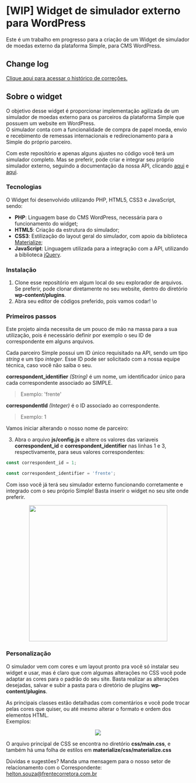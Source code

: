 # [WIP] Widget de simulador externo para WordPress
Este é um trabalho em progresso para a criação de um Widget de simulador de moedas externo da plataforma Simple, para CMS WordPress.

## Change log
[Clique aqui para acessar o histórico de correções.](https://github.com/Frente-Corretora/simulator-widget/blob/master/change-log.md)

## Sobre o widget
O objetivo desse widget é proporcionar implementação agilizada de um simulador de moedas externo para os parceiros da plataforma Simple que possuem um website em WordPress.  
O simulador conta com a funcionalidade de compra de papel moeda, envio e recebimento de remessas internacionais e redirecionamento para a Simple do próprio parceiro.

Com este repositório e apenas alguns ajustes no código você terá um simulador completo. Mas se preferir, pode criar e integrar seu próprio simulador externo, seguindo a documentação da nossa API, clicando [aqui](https://github.com/Frente-Corretora/public-docs/blob/master/external-price-simulator.md) e [aqui](https://github.com/Frente-Corretora/public-docs/blob/master/external-remittance-simulator.md).

### Tecnologias
O Widget foi desenvolvido utilizando PHP, HTML5, CSS3 e JavaScript, sendo:
- **PHP**: Linguagem base do CMS WordPress, necessária para o funcionamento do widget;
- **HTML5**: Criação da estrutura do simulador;
- **CSS3**: Estilização do layout geral do simulador, com apoio da biblioteca [Materialize](https://github.com/Dogfalo/materialize);
- **JavaScript**: Linguagem utilizada para a integração com a API, utilizando a biblioteca [jQuery](https://github.com/topics/jquery).

### Instalação
1. Clone esse repositório em algum local do seu explorador de arquivos. Se preferir, pode clonar diretamente no seu website, dentro do diretório **wp-content/plugins**.
2. Abra seu editor de códigos preferido, pois vamos codar! \o

### Primeiros passos
Este projeto ainda necessita de um pouco de mão na massa para a sua utilização, pois é necessário definir por exemplo o seu ID de correspondente em alguns arquivos. 

Cada parceiro Simple possui um ID único requisitado na API, sendo um tipo *string* e um tipo *integer*. Esse ID pode ser solicitado com a nossa equipe técnica, caso você não saiba o seu.

**correspondent_identifier** *(String)* é um nome, um identificador único para cada correspondente associado ao SIMPLE.
> Exemplo: 'frente'

**correspondentId** *(Integer)* é o ID associado ao correspondente.
> Exemplo: 1

Vamos iniciar alterando o nosso nome de parceiro:

3. Abra o arquivo **js/config.js** e altere os valores das variaveis **correspondent_id** e **correspondent_identifier** nas linhas 1 e 3, respectivamente, para seus valores correspondentes:
```javascript
const correspondent_id = 1;

const correspondent_identifier = 'frente';
```

Com isso você já terá seu simulador externo funcionando corretamente e integrado com o seu próprio Simple! Basta inserir o widget no seu site onde preferir.

<p align="center">
<img width="379" height="372" src="https://cdn.cambioonline.com.br/2020/04/06145428/screenshot_61.png">
</p>

### Personalização
O simulador vem com cores e um layout pronto pra você só instalar seu widget e usar, mas é claro que com algumas alterações no CSS você pode adaptar as cores para o padrão do seu site. Basta realizar as alterações desejadas, salvar e subir a pasta para o diretório de plugins **wp-content/plugins**. 

As principais classes estão detalhadas com comentários e você pode trocar pelas cores que quiser, ou até mesmo alterar o formato e ordem dos elementos HTML.  
Exemplos:
<p align="center">
<img src="https://cdn.cambioonline.com.br/2020/04/06152720/colagem_simuladores.jpg">
</p>

O arquivo principal de CSS se encontra no diretório **css/main.css**, e também há uma folha de estilos em **materialize/css/materialize.css**

Dúvidas e sugestões? Manda uma mensagem para o nosso setor de relacionamento com o Correspondente: [helton.souza@frentecorretora.com.br](mailto:helton.souza@frentecorretora.com.br)
